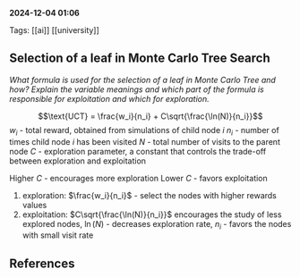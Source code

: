 **2024-12-04 01:06**

Tags: [[ai]] [[university]]

## Selection of a leaf in Monte Carlo Tree Search
*What formula is used for the selection of a leaf in Monte Carlo Tree and how? Explain the variable meanings and which part of the formula is responsible for exploitation and which for exploration.*

$$\text{UCT} = \frac{w_i}{n_i} + C\sqrt{\frac{\ln(N)}{n_i}}$$
$w_i$ - total reward, obtained from simulations of child node $i$
$n_i$ - number of times child node $i$ has been visited
$N$ - total number of visits to the parent node
$C$ - exploration parameter, a constant that controls the trade-off between exploration and exploitation

Higher $C$ - encourages more exploration
Lower $C$ - favors exploitation

1. exploration: $\frac{w_i}{n_i}$  - select the nodes with higher rewards values
2. exploitation: $C\sqrt{\frac{\ln(N)}{n_i}}$ encourages the study of less explored nodes, $\ln (N)$ - decreases exploration rate, $n_i$ - favors the nodes with small visit rate


## References
